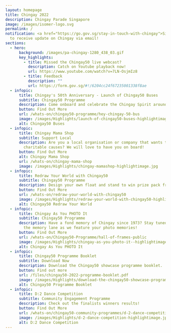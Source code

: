 ```yaml
---
layout: homepage
title: Chingay 2022
description: Chingay Parade Singapore
image: /images/isomer-logo.svg
permalink: /
notification: <a href="https://go.gov.sg/stay-in-touch-with-chingay">Sign Up</a>
  to receive update on Chingay via email!
sections:
  - hero:
      background: /images/pa-chingay-1280_438_03.gif
      key_highlights:
        - title: Missed the Chingay50 live webcast?
          description: Catch on Youtube playback now!
          url: https://www.youtube.com/watch?v=7LN-OsjmIz8
        - title: Feedback
          description: ""
          url: https://form.gov.sg/#!/6204cc24f67235001338f8ae
  - infopic:
      title: Chingay's 50th Anniversary - Launch of Chingay50 Buses
      subtitle: Chingay50 Programme
      description: Come onboard and celebrate the Chingay Spirit around the island!
      button: Find Out More
      url: /whats-on/chingay50-programme/hey-chingay-50-bus
      image: /images/Highlights/launch-of-chingay50-buses-highlightimage.jpg
      alt: Chingay50 Buses
  - infopic:
      title: Chingay Mama Shop
      subtitle: Support Local
      description: Are you a local organisation or company that wants to do a part for
        charitable causes? We will love to have you on board!
      button: Find Out More
      alt: Chingay Mama Shop
      url: /whats-on/chingay-mama-shop
      image: /images/Highlights/chingay-mamashop-highlightimage.jpg
  - infopic:
      title: Redraw Your World with Chingay50
      subtitle: Chingay50 Programme
      description: Design your own float and stand to win prize pack from Cartoon Network!
      button: Find Out More
      url: /whats-on/redraw-your-world-with-chingay50
      image: /images/Highlights/redraw-your-world-with-chingay50-highlightimage.jpg
      alt: Chingay50 Redraw Your World
  - infopic:
      title: Chingay As You PHOTO It
      subtitle: Chingay50 Programme
      description: Have a fond memory of Chingay since 1973? Stay tuned to walk down
        the memory lane as we feature your photo memories!
      button: Find Out More
      url: /whats-on/Chingay50-Programme/hall-of-frames-public
      image: /images/Highlights/chingay-as-you-photo-it--highlightimage.jpg
      alt: Chingay As You PHOTO It
  - infopic:
      title: Chingay50 Programme Booklet
      subtitle: Download Now
      description: Download the Chingay50 showcase programme booklet.
      button: Find out more
      url: /files/chingay50-2022-programme-booklet.pdf
      image: /images/Highlights/download-the-chingay50-showcase-programme-booklet--highlightimage.png
      alt: Chingay50 Programme Booklet
  - infopic:
      title: D:2 Dance Competition
      subtitle: Community Engagement Programme
      description: Check out the finalists winners results!
      button: Find Out More
      url: /whats-on/chingay50-community-programmes/d-2-dance-competition
      image: /images/Highlights/d-2-dance-competition-highlightimage.jpg
      alt: D:2 Dance Competition
---
```

